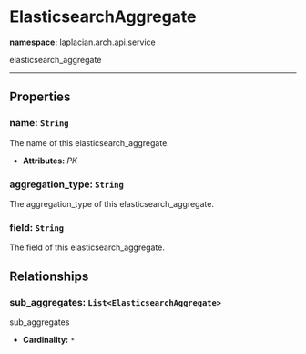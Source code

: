 # **ElasticsearchAggregate**
**namespace:** laplacian.arch.api.service

elasticsearch_aggregate



---

## Properties

### name: `String`
The name of this elasticsearch_aggregate.
- **Attributes:** *PK*

### aggregation_type: `String`
The aggregation_type of this elasticsearch_aggregate.

### field: `String`
The field of this elasticsearch_aggregate.

## Relationships

### sub_aggregates: `List<ElasticsearchAggregate>`
sub_aggregates
- **Cardinality:** `*`